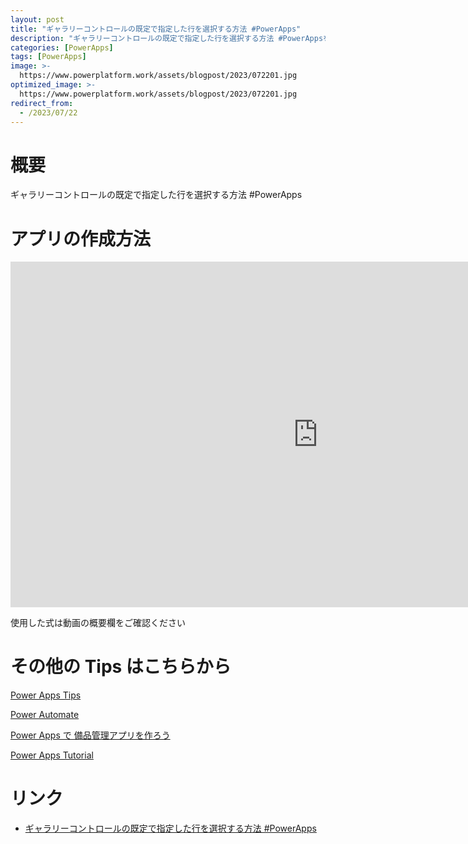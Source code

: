 ```yaml
---
layout: post
title: "ギャラリーコントロールの既定で指定した行を選択する方法 #PowerApps"
description: "ギャラリーコントロールの既定で指定した行を選択する方法 #PowerAppsを動画で分かりやすく解説"
categories: [PowerApps]
tags: [PowerApps]
image: >-
  https://www.powerplatform.work/assets/blogpost/2023/072201.jpg
optimized_image: >-
  https://www.powerplatform.work/assets/blogpost/2023/072201.jpg
redirect_from:
  - /2023/07/22
---
```



#  概要

ギャラリーコントロールの既定で指定した行を選択する方法 #PowerApps


# アプリの作成方法

<iframe width="983" height="553" src="https://www.youtube.com/embed/SrsVZUYTxwU" title="YouTube video player" frameborder="0" allow="accelerometer; autoplay; clipboard-write; encrypted-media; gyroscope; picture-in-picture" allowfullscreen></iframe>


使用した式は動画の概要欄をご確認ください


# その他の Tips はこちらから

[Power Apps Tips](https://www.youtube.com/watch?v=VrAQf3JQ7yM&list=PLVhFi1fb3DqakSLVMn22DDcySXh9jtzi- )


[Power Automate](https://www.youtube.com/watch?v=-YnJYT0ASEM&list=PLVhFi1fb3Dqbzic6GieqnLFgD3aTj-eHA)


[Power Apps で 備品管理アプリを作ろう](https://www.youtube.com/playlist?list=PLVhFi1fb3DqZM3HKb8Hea6XEL96990Fyn)


[Power Apps Tutorial](https://www.youtube.com/playlist?list=PLVhFi1fb3DqalxpL974VvAJvV4iWoSbe_)


# リンク


- [ギャラリーコントロールの既定で指定した行を選択する方法 #PowerApps](https://www.youtube.com/watch?v=SrsVZUYTxwU)

